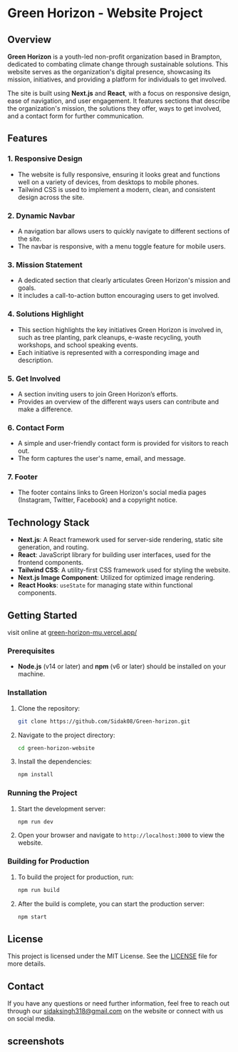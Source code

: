# Green Horizon - Website Project

## Overview

**Green Horizon** is a youth-led non-profit organization based in Brampton, dedicated to combating climate change through sustainable solutions. This website serves as the organization's digital presence, showcasing its mission, initiatives, and providing a platform for individuals to get involved.

The site is built using **Next.js** and **React**, with a focus on responsive design, ease of navigation, and user engagement. It features sections that describe the organization's mission, the solutions they offer, ways to get involved, and a contact form for further communication.

## Features

### 1. **Responsive Design**
   - The website is fully responsive, ensuring it looks great and functions well on a variety of devices, from desktops to mobile phones.
   - Tailwind CSS is used to implement a modern, clean, and consistent design across the site.

### 2. **Dynamic Navbar**
   - A navigation bar allows users to quickly navigate to different sections of the site.
   - The navbar is responsive, with a menu toggle feature for mobile users.

### 3. **Mission Statement**
   - A dedicated section that clearly articulates Green Horizon's mission and goals.
   - It includes a call-to-action button encouraging users to get involved.

### 4. **Solutions Highlight**
   - This section highlights the key initiatives Green Horizon is involved in, such as tree planting, park cleanups, e-waste recycling, youth workshops, and school speaking events.
   - Each initiative is represented with a corresponding image and description.

### 5. **Get Involved**
   - A section inviting users to join Green Horizon’s efforts.
   - Provides an overview of the different ways users can contribute and make a difference.

### 6. **Contact Form**
   - A simple and user-friendly contact form is provided for visitors to reach out.
   - The form captures the user's name, email, and message.

### 7. **Footer**
   - The footer contains links to Green Horizon's social media pages (Instagram, Twitter, Facebook) and a copyright notice.

## Technology Stack

- **Next.js**: A React framework used for server-side rendering, static site generation, and routing.
- **React**: JavaScript library for building user interfaces, used for the frontend components.
- **Tailwind CSS**: A utility-first CSS framework used for styling the website.
- **Next.js Image Component**: Utilized for optimized image rendering.
- **React Hooks**: `useState` for managing state within functional components.

## Getting Started

visit online at [green-horizon-mu.vercel.app/](https://green-horizon-mu.vercel.app/)

### Prerequisites

- **Node.js** (v14 or later) and **npm** (v6 or later) should be installed on your machine.

### Installation

1. Clone the repository:
   ```bash
   git clone https://github.com/Sidak08/Green-horizon.git
   ```

2. Navigate to the project directory:
   ```bash
   cd green-horizon-website
   ```

3. Install the dependencies:
   ```bash
   npm install
   ```

### Running the Project

1. Start the development server:
   ```bash
   npm run dev
   ```

2. Open your browser and navigate to `http://localhost:3000` to view the website.

### Building for Production

1. To build the project for production, run:
   ```bash
   npm run build
   ```

2. After the build is complete, you can start the production server:
   ```bash
   npm start
   ```

## License

This project is licensed under the MIT License. See the [LICENSE](LICENSE) file for more details.

## Contact

If you have any questions or need further information, feel free to reach out through our sidaksingh318@gmail.com on the website or connect with us on social media.

## screenshots
